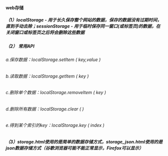 #### web存储

##### （1）localStorage - 用于长久保存整个网站的数据，保存的数据没有过期时间，直到手动去除；sessionStorage - 用于临时保存同一窗口(或标签页)的数据，在关闭窗口或标签页之后将会删除这些数据

##### （2） 常用API

###### a.保存数据：localStorage.setItem ( key,value )

###### b.读取数据：localStorage.getItem ( key )

###### c.删除单个数据：localStorage.removeItem ( key )

###### d.删除所有数据：localStorage.clear ( ) 

###### e.得到某个索引的key：localStorage.key ( index ) 

##### （3）storage.html使用的是简单的数据存储方式，storage_json.html使用的是json数据存储方式（谷歌浏览器可能不能正常显示，Firefox可以显示）